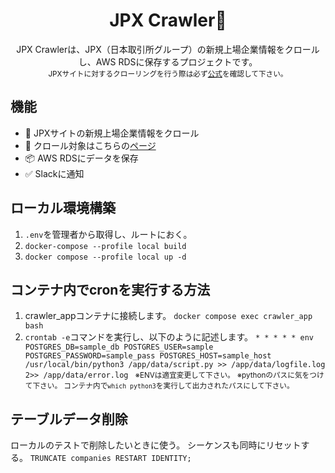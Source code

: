 <h1 align='center'>JPX Crawler🌈</h1>
<p align='center'>
  JPX Crawlerは、JPX（日本取引所グループ）の新規上場企業情報をクロールし、AWS RDSに保存するプロジェクトです。<br><small>JPXサイトに対するクローリングを行う際は必ず<a href="https://www.jpx.co.jp/term-of-use/index.html">公式</a>を確認して下さい。</small>
</p>

## 機能
- 🐛 JPXサイトの新規上場企業情報をクロール
- 🔗 クロール対象はこちらの<a href="https://www.jpx.co.jp/listing/stocks/new/index.html">ページ</a>
- 📦 AWS RDSにデータを保存
- ✅ Slackに通知

## ローカル環境構築
1. `.env`を管理者から取得し、ルートにおく。
2. `docker-compose --profile local build`
3. `docker compose --profile local up -d`

## コンテナ内でcronを実行する方法
1. crawler_appコンテナに接続します。
`docker compose exec crawler_app bash`
2. `crontab -e`コマンドを実行し、以下のように記述します。
`* * * * * env POSTGRES_DB=sample_db POSTGRES_USER=sample POSTGRES_PASSWORD=sample_pass POSTGRES_HOST=sample_host  /usr/local/bin/python3 /app/data/script.py >> /app/data/logfile.log 2>> /app/data/error.log
`
<small>※ENVは適宜変更して下さい。</small>
<small>※pythonのパスに気をつけて下さい。
コンテナ内で`which python3`を実行して出力されたパスにして下さい。</small>

## テーブルデータ削除
ローカルのテストで削除したいときに使う。
シーケンスも同時にリセットする。
`TRUNCATE companies RESTART IDENTITY;`

